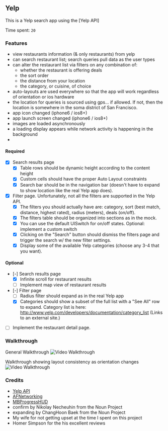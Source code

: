 ## Yelp

This is a Yelp search app using the [Yelp API]

Time spent: `20`

### Features
- view restaurants information (& only restaurants) from yelp
- can search restaurant list; search queries pull data as the user types
- can alter the restaurant list via filters on any combination of:
   - whether the restaurant is offering deals
   - the sort order
   - the distance from your location
   - the category, or cuisine, of choice
- auto-layouts are used everywhere so that the app will work regardless of orientation or ios hardware
- the location for queries is sourced using gps... if allowed. If not, then the location is somewhere in the soma district of San Francisco.
- app icon changed (iphone6 / ios8+)
- app launch screen changed (iphone6 / ios8+)
- images are loaded asynchronously
- a loading display appears while network activity is happening in the background
- 
#### Required

- [x] Search results page
   - [x] Table rows should be dynamic height according to the content height
   - [x] Custom cells should have the proper Auto Layout constraints
   - [x] Search bar should be in the navigation bar (doesn't have to expand to show location like the real Yelp app does).
- [x] Filter page. Unfortunately, not all the filters are supported in the Yelp API.
   - [x] The filters you should actually have are: category, sort (best match, distance, highest rated), radius (meters), deals (on/off).
   - [x] The filters table should be organized into sections as in the mock.
   - [x] You can use the default UISwitch for on/off states. Optional: implement a custom switch
   - [x] Clicking on the "Search" button should dismiss the filters page and trigger the search w/ the new filter settings.
   - [x] Display some of the available Yelp categories (choose any 3-4 that you want).

#### Optional

- [-] Search results page
   - [x] Infinite scroll for restaurant results
   - [ ] Implement map view of restaurant results
- [-] Filter page
   - [ ] Radius filter should expand as in the real Yelp app
   - [x] Categories should show a subset of the full list with a "See All" row to expand. Category list is here: http://www.yelp.com/developers/documentation/category_list (Links to an external site.)
- [ ] Implement the restaurant detail page.

### Walkthrough

General Walkthrough
![Video Walkthrough](yalp/YalpWalkthrough.gif)

Walkthrough showing layout consistency as orientation changes
![Video Walkthrough](yalp/YalpWalkthrough_Orientation.gif)


### Credits
* [Yelp API](https://www.yelp.com/developers/documentation/v2/search_api)
* [AFNetworking](https://github.com/AFNetworking/AFNetworking)
* [MBProgressHUD](https://github.com/jdg/MBProgressHUD)
* confirm by Nikolay Necheuhin from the Noun Project
* expanding by ChangHoon Baek from the Noun Project
* My wife for not getting upset at the time I spent on this project
* Homer Simpson for the his excellent reviews

